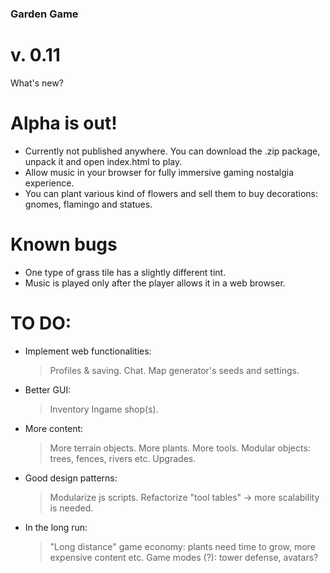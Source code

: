 ### Garden Game
# v. 0.11

What's new?
# Alpha is out! 
- Currently not published anywhere. You can download the .zip package, unpack it and open index.html to play.
- Allow music in your browser for fully immersive gaming nostalgia experience.
- You can plant various kind of flowers and sell them to buy decorations: gnomes, flamingo and statues.


# Known bugs
- One type of grass tile has a slightly different tint.
- Music is played only after the player allows it in a web browser.


# TO DO:
- Implement web functionalities:
    > Profiles & saving.
    > Chat.
    > Map generator's seeds and settings.
- Better GUI:
    > Inventory
    > Ingame shop(s).
- More content:
    > More terrain objects.
    > More plants.
    > More tools.
    > Modular objects: trees, fences, rivers etc.
    > Upgrades.
- Good design patterns:
    > Modularize js scripts.
    > Refactorize "tool tables" -> more scalability is needed.

- In the long run:
    > "Long distance" game economy: plants need time to grow, more expensive content etc.
    > Game modes (?): tower defense, avatars?

  
